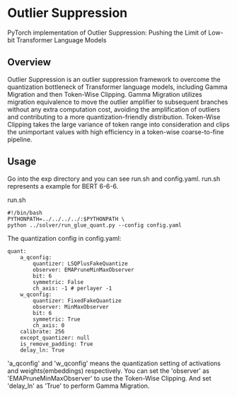 # Outlier Suppression
PyTorch implementation of Outlier Suppression: Pushing the Limit of Low-bit Transformer Language Models

## Overview
Outlier Suppression is an outlier suppression framework to overcome the quantization bottleneck of Transformer language models, including Gamma Migration and then Token-Wise Clipping. Gamma Migration utilizes migration equivalence to move the outlier amplifier to subsequent branches without any extra computation cost, avoiding the amplification of outliers and contributing to a more quantization-friendly distribution. Token-Wise Clipping takes the large variance of token range into consideration and clips the unimportant values with high efficiency in a token-wise coarse-to-fine pipeline.



## Usage

Go into the exp directory and you can see run.sh and config.yaml. run.sh represents a example for BERT 6-6-6. 

run.sh
```
#!/bin/bash
PYTHONPATH=../../../../:$PYTHONPATH \
python ../solver/run_glue_quant.py --config config.yaml
```

The quantization config in config.yaml:
```
quant:
    a_qconfig:
        quantizer: LSQPlusFakeQuantize
        observer: EMAPruneMinMaxObserver
        bit: 6
        symmetric: False
        ch_axis: -1 # perlayer -1
    w_qconfig:
        quantizer: FixedFakeQuantize
        observer: MinMaxObserver
        bit: 6
        symmetric: True
        ch_axis: 0
    calibrate: 256
    except_quantizer: null
    is_remove_padding: True
    delay_ln: True
```
'a_qconfig' and 'w_qconfig' means the quantization setting of activations and weights(embeddings) respectively. You can set the 'observer' as 'EMAPruneMinMaxObserver' to use the Token-Wise Clipping. And set 'delay_ln' as 'True' to perform Gamma Migration.


